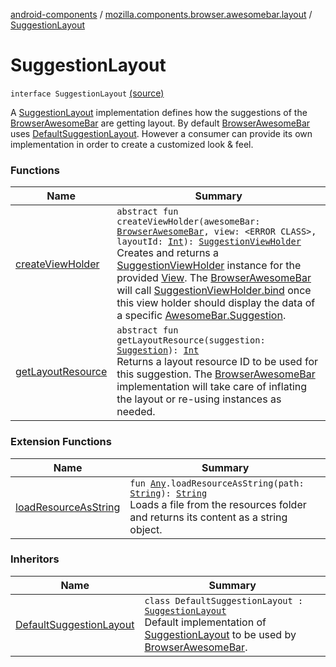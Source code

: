[android-components](../../index.md) / [mozilla.components.browser.awesomebar.layout](../index.md) / [SuggestionLayout](./index.md)

# SuggestionLayout

`interface SuggestionLayout` [(source)](https://github.com/mozilla-mobile/android-components/blob/master/components/browser/awesomebar/src/main/java/mozilla/components/browser/awesomebar/layout/SuggestionLayout.kt#L17)

A [SuggestionLayout](./index.md) implementation defines how the suggestions of the [BrowserAwesomeBar](../../mozilla.components.browser.awesomebar/-browser-awesome-bar/index.md) are getting layout. By
default [BrowserAwesomeBar](../../mozilla.components.browser.awesomebar/-browser-awesome-bar/index.md) uses [DefaultSuggestionLayout](../-default-suggestion-layout/index.md). However a consumer can provide its own implementation
in order to create a customized look &amp; feel.

### Functions

| Name | Summary |
|---|---|
| [createViewHolder](create-view-holder.md) | `abstract fun createViewHolder(awesomeBar: `[`BrowserAwesomeBar`](../../mozilla.components.browser.awesomebar/-browser-awesome-bar/index.md)`, view: <ERROR CLASS>, layoutId: `[`Int`](https://kotlinlang.org/api/latest/jvm/stdlib/kotlin/-int/index.html)`): `[`SuggestionViewHolder`](../-suggestion-view-holder/index.md)<br>Creates and returns a [SuggestionViewHolder](../-suggestion-view-holder/index.md) instance for the provided [View](#). The [BrowserAwesomeBar](../../mozilla.components.browser.awesomebar/-browser-awesome-bar/index.md) will call [SuggestionViewHolder.bind](../-suggestion-view-holder/bind.md) once this view holder should display the data of a specific [AwesomeBar.Suggestion](../../mozilla.components.concept.awesomebar/-awesome-bar/-suggestion/index.md). |
| [getLayoutResource](get-layout-resource.md) | `abstract fun getLayoutResource(suggestion: `[`Suggestion`](../../mozilla.components.concept.awesomebar/-awesome-bar/-suggestion/index.md)`): `[`Int`](https://kotlinlang.org/api/latest/jvm/stdlib/kotlin/-int/index.html)<br>Returns a layout resource ID to be used for this suggestion. The [BrowserAwesomeBar](../../mozilla.components.browser.awesomebar/-browser-awesome-bar/index.md) implementation will take care of inflating the layout or re-using instances as needed. |

### Extension Functions

| Name | Summary |
|---|---|
| [loadResourceAsString](../../mozilla.components.support.test.file/kotlin.-any/load-resource-as-string.md) | `fun `[`Any`](https://kotlinlang.org/api/latest/jvm/stdlib/kotlin/-any/index.html)`.loadResourceAsString(path: `[`String`](https://kotlinlang.org/api/latest/jvm/stdlib/kotlin/-string/index.html)`): `[`String`](https://kotlinlang.org/api/latest/jvm/stdlib/kotlin/-string/index.html)<br>Loads a file from the resources folder and returns its content as a string object. |

### Inheritors

| Name | Summary |
|---|---|
| [DefaultSuggestionLayout](../-default-suggestion-layout/index.md) | `class DefaultSuggestionLayout : `[`SuggestionLayout`](./index.md)<br>Default implementation of [SuggestionLayout](./index.md) to be used by [BrowserAwesomeBar](../../mozilla.components.browser.awesomebar/-browser-awesome-bar/index.md). |

